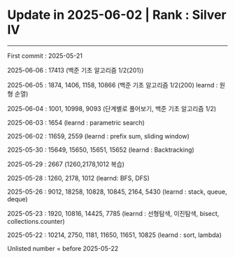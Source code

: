 <h1>Update in 2025-06-02 | Rank : Silver IV</h1>
<hr>
<p>First commit : 2025-05-21</p>
<p>2025-06-06 : 17413 (백준 기초 알고리즘 1/2(201))</p>
<p>2025-06-05 : 1874, 1406, 1158, 10866 (백준 기초 알고리즘 1/2(200) learnd : 원형 순열)</p>
<p>2025-06-04 : 1001, 10998, 9093 (단계별로 풀어보기, 백준 기초 알고리즘 1/2)</p>
<p>2025-06-03 : 1654 (learnd : parametric search)</p>
<p>2025-06-02 : 11659, 2559 (learnd : prefix sum, sliding window)</p>
<p>2025-05-30 : 15649, 15650, 15651, 15652 (learnd : Backtracking)</p>
<p>2025-05-29 : 2667 (1260,2178,1012 복습)</p>
<p>2025-05-28 : 1260, 2178, 1012 (learnd: BFS, DFS)</p>
<p>2025-05-26 : 9012, 18258, 10828, 10845, 2164, 5430 (learnd : stack, queue, deque)</p>
<p>2025-05-23 : 1920, 10816, 14425, 7785 (learnd : 선형탐색, 이진탐색, bisect, collections.counter)</p>
<p>2025-05-22 : 10214, 2750, 1181, 11650, 11651, 10825 (learnd : sort, lambda)<p>
<p>Unlisted number = before 2025-05-22 </p>